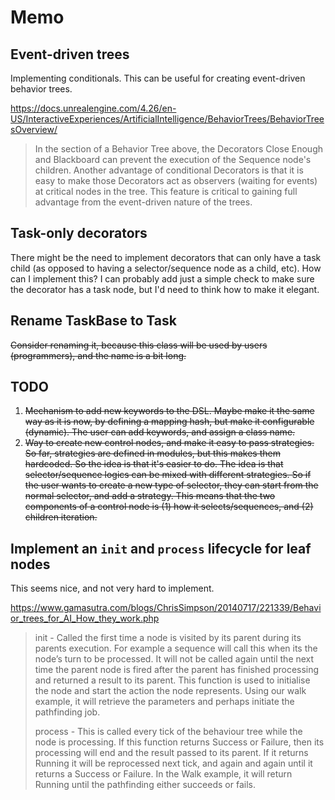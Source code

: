 # Memo

## Event-driven trees

Implementing conditionals. This can be useful for creating event-driven behavior trees.

https://docs.unrealengine.com/4.26/en-US/InteractiveExperiences/ArtificialIntelligence/BehaviorTrees/BehaviorTreesOverview/

> In the section of a Behavior Tree above, the Decorators Close Enough and Blackboard can prevent the execution of the Sequence node's children. Another advantage of conditional Decorators is that it is easy to make those Decorators act as observers (waiting for events) at critical nodes in the tree. This feature is critical to gaining full advantage from the event-driven nature of the trees.

## Task-only decorators

There might be the need to implement decorators that can only have a task child (as opposed to having a selector/sequence node as a child, etc). How can I implement this? I can probably add just a simple check to make sure the decorator has a task node, but I'd need to think how to make it elegant.

## Rename TaskBase to Task

~~Consider renaming it, because this class will be used by users (programmers), and the name is a bit long.~~

## TODO

1. ~~Mechanism to add new keywords to the DSL. Maybe make it the same way as it is now, by defining a mapping hash, but make it configurable (dynamic). The user can add keywords, and assign a class name.~~
2. ~~Way to create new control nodes, and make it easy to pass strategies. So far, strategies are defined in modules, but this makes them hardcoded. So the idea is that it's easier to do. The idea is that selector/sequence logics can be mixed with different strategies. So if the user wants to create a new type of selector, they can start from the normal selector, and add a strategy. This means that the two components of a control node is (1) how it selects/sequences, and (2) children iteration.~~

## Implement an `init` and `process` lifecycle for leaf nodes

This seems nice, and not very hard to implement.

https://www.gamasutra.com/blogs/ChrisSimpson/20140717/221339/Behavior_trees_for_AI_How_they_work.php

> init - Called the first time a node is visited by its parent during its parents execution. For example a sequence will call this when its the node’s turn to be processed. It will not be called again until the next time the parent node is fired after the parent has finished processing and returned a result to its parent. This function is used to initialise the node and start the action the node represents. Using our walk example, it will retrieve the parameters and perhaps initiate the pathfinding job.
>
> process - This is called every tick of the behaviour tree while the node is processing. If this function returns Success or Failure, then its processing will end and the result passed to its parent. If it returns Running it will be reprocessed next tick, and again and again until it returns a Success or Failure. In the Walk example, it will return Running until the pathfinding either succeeds or fails.
